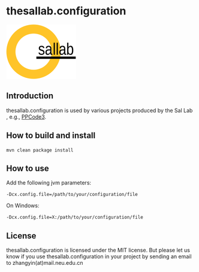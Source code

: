 # thesallab.configuration
![The SaL Lab](sallab.png)
## Introduction
thesallab.configuration is used by various projects produced by the Sal Lab
, e.g., [PPCode3](https://github.com/zhangyin-github/PPCode3).
## How to build and install
    mvn clean package install
## How to use
Add the following jvm parameters:

    -Dcx.config.file=/path/to/your/configuration/file
On Windows:

    -Dcx.config.file=X:/path/to/your/configuration/file
## License
thesallab.configuration is licensed under the MIT license. But please let us
 know if you use thesallab.configuration in your project by sending an email
  to zhangyin(at)mail.neu.edu.cn